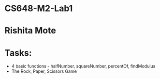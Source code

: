 # CS648-M2-Lab1
# Rishita Mote
# Tasks: 
* 4 basic functions - halfNumber, squareNumber, percentOf, findModulus
* The Rock, Paper, Scissors Game 